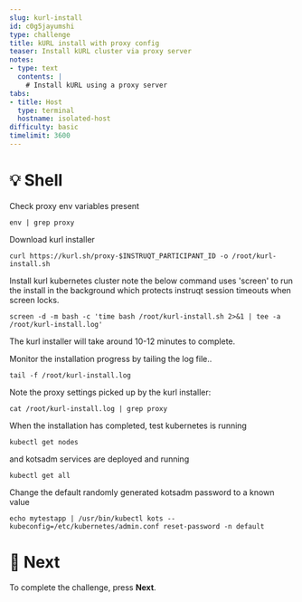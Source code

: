 ```yaml
---
slug: kurl-install
id: c0g5jayumshi
type: challenge
title: kURL install with proxy config
teaser: Install kURL cluster via proxy server
notes:
- type: text
  contents: |
    # Install kURL using a proxy server
tabs:
- title: Host
  type: terminal
  hostname: isolated-host
difficulty: basic
timelimit: 3600
---
```


💡 Shell
=========

Check proxy env variables present
```
env | grep proxy
```

Download kurl installer
```
curl https://kurl.sh/proxy-$INSTRUQT_PARTICIPANT_ID -o /root/kurl-install.sh
```

Install kurl kubernetes cluster
note the below command uses 'screen' to run the install in the background which protects instruqt session timeouts when screen locks.
```
screen -d -m bash -c 'time bash /root/kurl-install.sh 2>&1 | tee -a /root/kurl-install.log'
```

The kurl installer will take around 10-12 minutes to complete.

Monitor the installation progress by tailing the log file..
```
tail -f /root/kurl-install.log
```

Note the proxy settings picked up by the kurl installer:
```
cat /root/kurl-install.log | grep proxy
```

When the installation has completed, test kubernetes is running
```
kubectl get nodes
```

and kotsadm services are deployed and running
```
kubectl get all
```

Change the default randomly generated kotsadm password to a known value
```
echo mytestapp | /usr/bin/kubectl kots --kubeconfig=/etc/kubernetes/admin.conf reset-password -n default
```

🏁 Next
=======

To complete the challenge, press **Next**.
